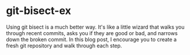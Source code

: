 # git-bisect-ex
Using git bisect is a much better way. It's like a little wizard that walks you through recent commits, asks you if they are good or bad, and narrows down the broken commit. In this blog post, I encourage you to create a fresh git repository and walk through each step. 
